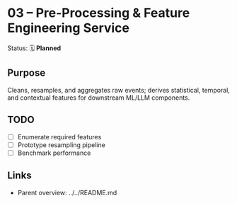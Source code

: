 # 03 – Pre-Processing & Feature Engineering Service

Status: 🗓 **Planned**

## Purpose

Cleans, resamples, and aggregates raw events; derives statistical, temporal, and contextual features for downstream ML/LLM components.

## TODO

- [ ] Enumerate required features
- [ ] Prototype resampling pipeline
- [ ] Benchmark performance

## Links

- Parent overview: ../../README.md
